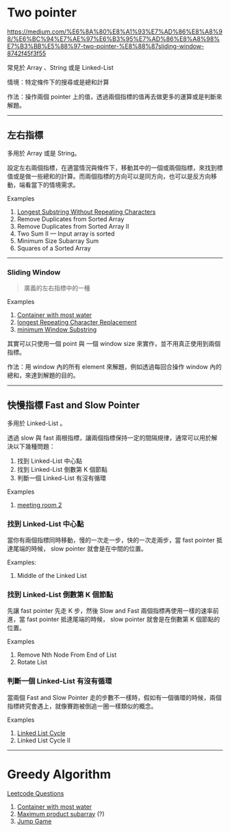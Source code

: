 # Two pointer
https://medium.com/%E6%8A%80%E8%A1%93%E7%AD%86%E8%A8%98/%E6%BC%94%E7%AE%97%E6%B3%95%E7%AD%86%E8%A8%98%E7%B3%BB%E5%88%97-two-pointer-%E8%88%87sliding-window-8742f45f3f55

常見於 Array 、String 或是 Linked-List 

情境：特定條件下的搜尋或是總和計算

作法：操作兩個 pointer 上的值，透過兩個指標的值再去做更多的運算或是判斷來解題。

---
## 左右指標
多用於 Array 或是 String。

設定左右兩個指標，在適當情況與條件下，移動其中的一個或兩個指標，來找到標值或是做一些總和的計算。而兩個指標的方向可以是同方向，也可以是反方向移動，端看當下的情境需求。

Examples
1. [Longest Substring Without Repeating Characters](/blind75//string/longestSubstringWithoutRepeatingCharacters.js)
2. Remove Duplicates from Sorted Array
3. Remove Duplicates from Sorted Array II
4. Two Sum II — Input array is sorted
5. Minimum Size Subarray Sum
6. Squares of a Sorted Array

---

### Sliding Window
>   廣義的左右指標中的一種

Examples
1. [Container with most water](/blind75///array//container-with-most-water.js)
2. [longest Repeating Character Replacement](/blind75///string//longestRepeatingCharacterReplacement.md)
3. [minimum Window Substring](/blind75/string/minimumWindowSubstring.md)

其實可以只使用一個 point 與 一個 window size 來實作，並不用真正使用到兩個指標。

作法：用 window 內的所有 element 來解題，例如透過每回合操作 window 內的總和，來達到解題的目的。


---
## 快慢指標 Fast and Slow Pointer
多用於 Linked-List 。

透過 slow 與 fast 兩根指標，讓兩個指標保持一定的間隔規律，通常可以用於解決以下幾種問題：
1. 找到 Linked-List 中心點
2. 找到 Linked-List 倒數第 K 個節點
3. 判斷一個 Linked-List 有沒有循環

Examples
1. [meeting room 2](../blind75/interval/meeting-room-2.md)


### 找到 Linked-List 中心點
當你有兩個指標同時移動，慢的一次走一步，快的一次走兩步，當 fast pointer 抵達尾端的時候， slow pointer 就會是在中間的位置。

Examples:
1. Middle of the Linked List

### 找到 Linked-List 倒數第 K 個節點
先讓 fast pointer 先走 K 步，然後 Slow and Fast 兩個指標再使用一樣的速率前進，當 fast pointer 抵達尾端的時候， slow pointer 就會是在倒數第 K 個節點的位置。

Examples
1. Remove Nth Node From End of List
2. Rotate List


### 判斷一個 Linked-List 有沒有循環
當兩個 Fast and Slow Pointer 走的步數不一樣時，假如有一個循環的時候，兩個指標終究會遇上，就像賽跑被倒追一圈一樣類似的概念。

Examples
1. [Linked List Cycle](../blind75/linked-list/linked-list-cycle.md)
2. Linked List Cycle II

---

# Greedy Algorithm

[Leetcode Questions](https://leetcode.com/tag/greedy/)
1. [Container with most water](/blind75///array//container-with-most-water.js)
2. [Maximum product subarray](../blind75/array/maximum-product-subarray.md) (?)
3. [Jump Game](../blind75/dp/jump-game.md)